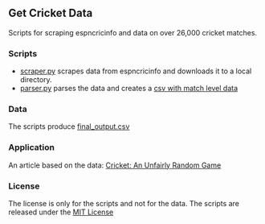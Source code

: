 ## Get Cricket Data

Scripts for scraping espncricinfo and data on over 26,000 cricket matches.

### Scripts

* [scraper.py](scripts/scraper.py) scrapes data from espncricinfo and downloads it to a local directory.
* [parser.py](scripts/parser.py) parses the data and creates a [csv with match level data](data/final_output.csv)

### Data

The scripts produce [final_output.csv](data/final_output.csv)

### Application

An article based on the data: [Cricket: An Unfairly Random Game](http://gbytes.gsood.com/2011/05/07/cricket-an-unfairly-random-game/)

### License

The license is only for the scripts and not for the data. The scripts are released under the [MIT License](License.md)
